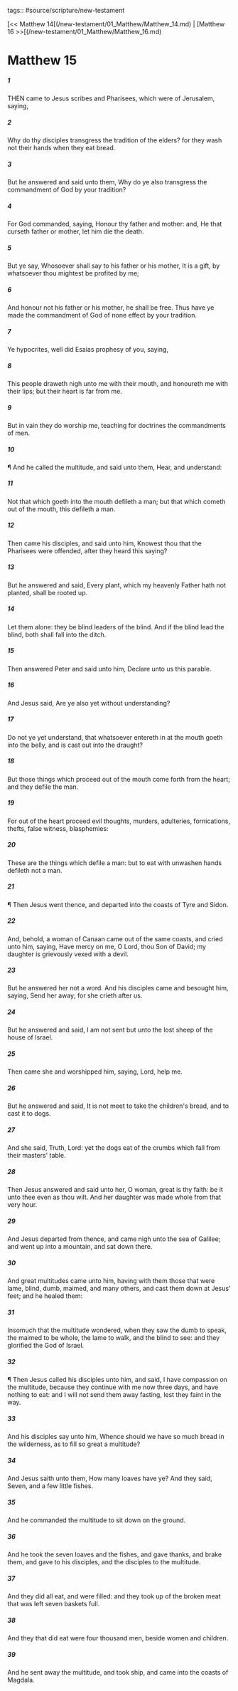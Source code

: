 tags:: #source/scripture/new-testament

[<< Matthew 14[(/new-testament/01_Matthew/Matthew_14.md) | [Matthew 16 >>[(/new-testament/01_Matthew/Matthew_16.md)

# Matthew 15

##### 1

THEN came to Jesus scribes and Pharisees, which were of Jerusalem, saying,

##### 2

Why do thy disciples transgress the tradition of the elders? for they wash not their hands when they eat bread.

##### 3

But he answered and said unto them, Why do ye also transgress the commandment of God by your tradition?

##### 4

For God commanded, saying, Honour thy father and mother: and, He that curseth father or mother, let him die the death.

##### 5

But ye say, Whosoever shall say to his father or his mother, It is a gift, by whatsoever thou mightest be profited by me;

##### 6

And honour not his father or his mother, he shall be free. Thus have ye made the commandment of God of none effect by your tradition.

##### 7

Ye hypocrites, well did Esaias prophesy of you, saying,

##### 8

This people draweth nigh unto me with their mouth, and honoureth me with their lips; but their heart is far from me.

##### 9

But in vain they do worship me, teaching for doctrines the commandments of men.

##### 10

¶ And he called the multitude, and said unto them, Hear, and understand:

##### 11

Not that which goeth into the mouth defileth a man; but that which cometh out of the mouth, this defileth a man.

##### 12

Then came his disciples, and said unto him, Knowest thou that the Pharisees were offended, after they heard this saying?

##### 13

But he answered and said, Every plant, which my heavenly Father hath not planted, shall be rooted up.

##### 14

Let them alone: they be blind leaders of the blind. And if the blind lead the blind, both shall fall into the ditch.

##### 15

Then answered Peter and said unto him, Declare unto us this parable.

##### 16

And Jesus said, Are ye also yet without understanding?

##### 17

Do not ye yet understand, that whatsoever entereth in at the mouth goeth into the belly, and is cast out into the draught?

##### 18

But those things which proceed out of the mouth come forth from the heart; and they defile the man.

##### 19

For out of the heart proceed evil thoughts, murders, adulteries, fornications, thefts, false witness, blasphemies:

##### 20

These are the things which defile a man: but to eat with unwashen hands defileth not a man.

##### 21

¶ Then Jesus went thence, and departed into the coasts of Tyre and Sidon.

##### 22

And, behold, a woman of Canaan came out of the same coasts, and cried unto him, saying, Have mercy on me, O Lord, thou Son of David; my daughter is grievously vexed with a devil.

##### 23

But he answered her not a word. And his disciples came and besought him, saying, Send her away; for she crieth after us.

##### 24

But he answered and said, I am not sent but unto the lost sheep of the house of Israel.

##### 25

Then came she and worshipped him, saying, Lord, help me.

##### 26

But he answered and said, It is not meet to take the children's bread, and to cast it to dogs.

##### 27

And she said, Truth, Lord: yet the dogs eat of the crumbs which fall from their masters' table.

##### 28

Then Jesus answered and said unto her, O woman, great is thy faith: be it unto thee even as thou wilt. And her daughter was made whole from that very hour.

##### 29

And Jesus departed from thence, and came nigh unto the sea of Galilee; and went up into a mountain, and sat down there.

##### 30

And great multitudes came unto him, having with them those that were lame, blind, dumb, maimed, and many others, and cast them down at Jesus' feet; and he healed them:

##### 31

Insomuch that the multitude wondered, when they saw the dumb to speak, the maimed to be whole, the lame to walk, and the blind to see: and they glorified the God of Israel.

##### 32

¶ Then Jesus called his disciples unto him, and said, I have compassion on the multitude, because they continue with me now three days, and have nothing to eat: and I will not send them away fasting, lest they faint in the way.

##### 33

And his disciples say unto him, Whence should we have so much bread in the wilderness, as to fill so great a multitude?

##### 34

And Jesus saith unto them, How many loaves have ye? And they said, Seven, and a few little fishes.

##### 35

And he commanded the multitude to sit down on the ground.

##### 36

And he took the seven loaves and the fishes, and gave thanks, and brake them, and gave to his disciples, and the disciples to the multitude.

##### 37

And they did all eat, and were filled: and they took up of the broken meat that was left seven baskets full.

##### 38

And they that did eat were four thousand men, beside women and children.

##### 39

And he sent away the multitude, and took ship, and came into the coasts of Magdala.
